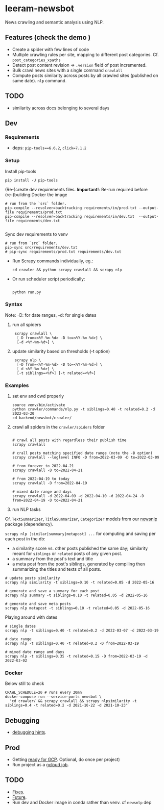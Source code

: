 # leeram-newsbot

News crawling and semantic analysis using NLP.

## Features (check the demo )
- Create a spider with few lines of code
- Multiple crawling rules per site, mapping to different post categories.
  Cf. `post_categories_xpaths`
- Detect post content revision => `.version` field of post incremented.
- Bulk crawl news sites with a single command `crawlall`
- Compute posts similarity across posts by all crawled sites (published on same date). 
  `nlp` command.

## TODO
- similarity across docs belonging to several days 


## Dev


### Requirements

* deps: `pip-tools==6.6.2`, `click=7.1.2` 

### Setup

Install pip-tools
```shell
pip install -U pip-tools
```

(Re-)create dev requirements files. 
**Important!**: Re-run required before (re-)building Docker the image
```shell
# run from the `src` folder.
pip-compile --resolver=backtracking requirements/in/prod.txt --output-file requirements/prod.txt 
pip-compile --resolver=backtracking requirements/in/dev.txt  --output-file requirements/dev.txt 


```
Sync dev requirements to venv
```shell
# run from `src` folder.
pip-sync src/requirements/dev.txt 
# pip-sync requirements/prod.txt requirements/dev.txt
```

* Run Scrapy commands individually, eg.:
    ```shell
    cd crawler && python scrapy crawlall && scrapy nlp
    ```

* Or run scheduler script periodically:
    ```shell
    
    python run.py
    ```

### Syntax

Note: -D: for date ranges, -d: for single dates


1. run all spiders
    ```  
     scrapy crawlall \
      [-D from=<%Y-%m-%d> -D to=<%Y-%m-%d>] \ 
      [-d <%Y-%m-%d>] \
    ```

2. update similarity based on thresholds (-t option)
    ```  
     scrapy nlp \
      [-D from=<%Y-%m-%d> -D to=<%Y-%m-%d>] \ 
      [-d <%Y-%m-%d>] \
      [-t siblings=<%f>] [-t related=<%f>]
    ```

### Examples

1. set env and cwd properly
    ```shell
    source venv/bin/activate
    python crawler/commands/nlp.py -t siblings=0.40 -t related=0.2 -d 2022-03-20
    cd backend/newsbot/crawler/
    ```

2. crawl all spiders in the `crawler/spiders` folder
    ```shell
    
    # crawl all posts with regardless their publish time  
    scrapy crawlall
    
    # crall posts matching specified date range (note the -D option)
    scrapy crawlall --loglevel INFO -D from=2022-03-09 -D to=2022-03-09 
    
    # from forever to 2022-04-21
    scrapy crawlall -D to=2022-04-21
    
    # from 2022-04-19 to today
    scrapy crawlall -D from=2022-04-19
    
    # mixed date range and days
    scrapy crawlall -d 2022-04-09 -d 2022-04-10 -d 2022-04-24 -D from=2022-04-19 -D to=2022-04-21          
    ```

3. run NLP tasks

Cf. `TextSummarizer`, `TitleSummarizer`, `Categorizer` models from our
[newsnlp](https://github.com/techoutlooks/newsnlp.git) package (dependency).

`scrapy nlp [similar|summary|metapost] ...` for computing and saving per each post in the db:
- a similarity score vs. other posts published the same day;
  similarity meant for `siblings` or `related` posts of any given post.
- a summary from the post's text and title
- a meta post from the post's siblings, generated by compiling then summarizing the titles and
  texts of all posts.


```shell
# update posts similarity
scrapy nlp similarity -t siblings=0.10 -t related=0.05 -d 2022-05-16

# generate and save a summary for each post
scrapy nlp summary -t siblings=0.10 -t related=0.05 -d 2022-05-16

# generate and save meta posts
scrapy nlp metapost -t siblings=0.10 -t related=0.05 -d 2022-05-16
```


Playing around with dates

```shell
# single dates
scrapy nlp -t siblings=0.40 -t related=0.2 -d 2022-03-07 -d 2022-03-19  

# date range 
scrapy nlp -t siblings=0.40 -t related=0.2 -D from=2022-03-19            

# mixed date range and days
scrapy nlp -t siblings=0.35 -t related=0.15 -D from=2022-03-19 -d 2022-03-02

```

### Docker

Below still to check

```shell
CRAWL_SCHEDULE=20 # runs every 20mn
docker-compose run --service-ports newsbot \
  "cd crawler/ && scrapy crawlall && scrapy nlpsimilarity -t siblings=0.4 -t related=0.2 -d 2021-10-22 -d 2021-10-23"
```


## Debugging

* [debugging hints](./doc/debug.md).


## Prod

* Getting [ready for GCP](./doc/gcloud-init.md). Optional, do once per project) 
* Run project as a [gcloud job](./doc/gcloud.md).


## TODO

* [Fixes](./doc/todo.md#fixme).
* [Future](./doc/todo.md#todo).
* Run dev and Docker image in conda rather than venv. cf `newsnlp` dep
